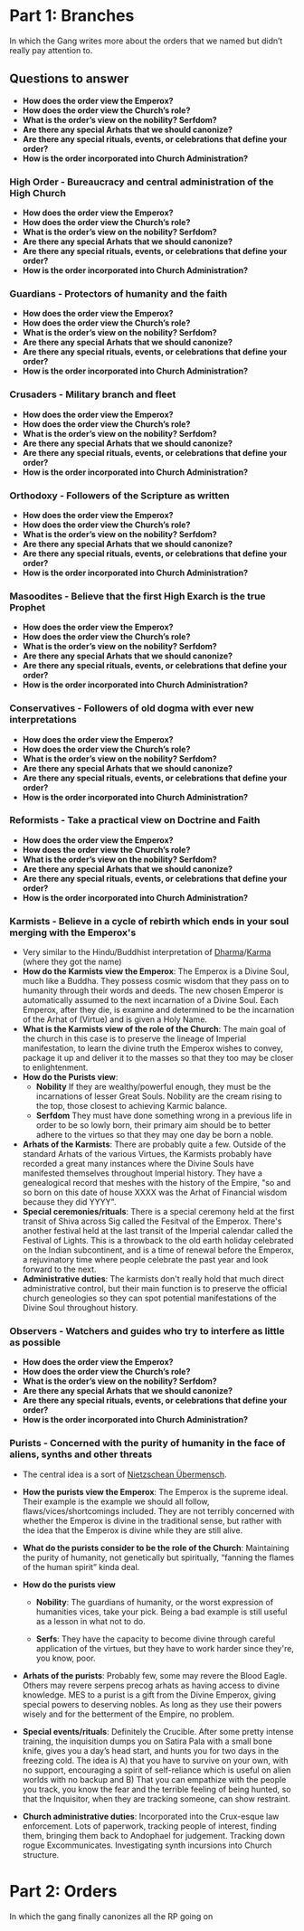 # Part 1: Branches

In which the Gang writes more about the orders that we named but didn’t really pay attention to.

## Questions to answer

- **How does the order view the Emperox?**
- **How does the order view the Church’s role?**
- **What is the order’s view on the nobility? Serfdom?**
- **Are there any special Arhats that we should canonize?**
- **Are there any special rituals, events, or celebrations that define your order?**
- **How is the order incorporated into Church Administration?**

### High Order - Bureaucracy and central administration of the High Church

- **How does the order view the Emperox?**
- **How does the order view the Church’s role?**
- **What is the order’s view on the nobility? Serfdom?**
- **Are there any special Arhats that we should canonize?**
- **Are there any special rituals, events, or celebrations that define your order?**
- **How is the order incorporated into Church Administration?**

### Guardians - Protectors of humanity and the faith

- **How does the order view the Emperox?**
- **How does the order view the Church’s role?**
- **What is the order’s view on the nobility? Serfdom?**
- **Are there any special Arhats that we should canonize?**
- **Are there any special rituals, events, or celebrations that define your order?**
- **How is the order incorporated into Church Administration?**

### Crusaders - Military branch and fleet

- **How does the order view the Emperox?**
- **How does the order view the Church’s role?**
- **What is the order’s view on the nobility? Serfdom?**
- **Are there any special Arhats that we should canonize?**
- **Are there any special rituals, events, or celebrations that define your order?**
- **How is the order incorporated into Church Administration?**

### Orthodoxy - Followers of the Scripture as written

- **How does the order view the Emperox?**
- **How does the order view the Church’s role?**
- **What is the order’s view on the nobility? Serfdom?**
- **Are there any special Arhats that we should canonize?**
- **Are there any special rituals, events, or celebrations that define your order?**
- **How is the order incorporated into Church Administration?**

### Masoodites - Believe that the first High Exarch is the true Prophet

- **How does the order view the Emperox?**
- **How does the order view the Church’s role?**
- **What is the order’s view on the nobility? Serfdom?**
- **Are there any special Arhats that we should canonize?**
- **Are there any special rituals, events, or celebrations that define your order?**
- **How is the order incorporated into Church Administration?**

### Conservatives - Followers of old dogma with ever new interpretations

- **How does the order view the Emperox?**
- **How does the order view the Church’s role?**
- **What is the order’s view on the nobility? Serfdom?**
- **Are there any special Arhats that we should canonize?**
- **Are there any special rituals, events, or celebrations that define your order?**
- **How is the order incorporated into Church Administration?**

### Reformists - Take a practical view on Doctrine and Faith

- **How does the order view the Emperox?**
- **How does the order view the Church’s role?**
- **What is the order’s view on the nobility? Serfdom?**
- **Are there any special Arhats that we should canonize?**
- **Are there any special rituals, events, or celebrations that define your order?**
- **How is the order incorporated into Church Administration?**

### Karmists - Believe in a cycle of rebirth which ends in your soul merging with the Emperox's

- Very similar to the Hindu/Buddhist interpretation of [Dharma](https://en.wikipedia.org/wiki/Dharma)/[Karma](https://en.wikipedia.org/wiki/Karma) (where they got the name)
- **How do the Karmists view the Emperox**: The Emperox is a Divine Soul, much like a Buddha. They possess cosmic wisdom that they pass on to humanity through their words and deeds. The new chosen Emperor is automatically assumed to the next incarnation of a Divine Soul. Each Emperox, after they die, is examine and determined to be the incarnation of the Arhat of (Virtue) and is given a Holy Name.
- **What is the Karmists view of the role of the Church**: The main goal of the church in this case is to preserve the lineage of Imperial manifestation, to learn the divine truth the Emperox wishes to convey, package it up and deliver it to the masses so that they too may be closer to enlightenment.
- **How do the Purists view**:
    - **Nobility** If they are wealthy/powerful enough, they must be the incarnations of lesser Great Souls. Nobility are the cream rising to the top, those closest to achieving Karmic balance.
    - **Serfdom** They must have done something wrong in a previous life in order to be so lowly born, their primary aim should be to better adhere to the virtues so that they may one day be born a noble.
- **Arhats of the Karmists**: There are probably quite a few. Outside of the standard Arhats of the various Virtues, the Karmists probably have recorded a great many instances where the Divine Souls have manifested themselves throughout Imperial history. They have a genealogical record that meshes with the history of the Empire, "so and so born on this date of house XXXX was the Arhat of Financial wisdom because they did YYYY".
- **Special ceremonies/rituals**: There is a special ceremony held at the first transit of Shiva across Sig called the Fesitval of the Emperox. There's another festival held at the last transit of the Imperial calendar called the Festival of Lights. This is a throwback to the old earth holiday celebrated on the Indian subcontinent, and is a time of renewal before the Emperox, a rejuvinatory time where people celebrate the past year and look forward to the next.
- **Administrative duties**: The karmists don't really hold that much direct administrative control, but their main function is to preserve the official church geneologies so they can spot potential manifestations of the Divine Soul throughout history.

### Observers - Watchers and guides who try to interfere as little as possible

- **How does the order view the Emperox?**
- **How does the order view the Church’s role?**
- **What is the order’s view on the nobility? Serfdom?**
- **Are there any special Arhats that we should canonize?**
- **Are there any special rituals, events, or celebrations that define your order?**
- **How is the order incorporated into Church Administration?**

### Purists - Concerned with the purity of humanity in the face of aliens, synths and other threats

- The central idea is a sort of [Nietzschean Übermensch](https://en.wikipedia.org/wiki/%C3%9Cbermensch).

- **How the purists view the Emperox**:  The Emperox is the supreme ideal. Their example is the example we should all follow, flaws/vices/shortcomings included. They are not terribly concerned with whether the Emperox is divine in the traditional sense, but rather with the idea that the Emperox is divine while they are still alive.

- **What do the purists consider to be the role of the Church**: Maintaining the purity of humanity, not genetically but spiritually, “fanning the flames of the human spirit” kinda deal.

- **How do the purists view**

    - **Nobility**: The guardians of humanity, or the worst expression of humanities vices, take your pick. Being a bad example is still useful as a lesson in what not to do.

    - **Serfs**: They have the capacity to become divine through careful application of the virtues, but they have to work harder since they're, you know, poor.

- **Arhats of the purists**: Probably few, some may revere the Blood Eagle. Others may revere serpens precog arhats as having access to divine knowledge. MES to a purist is a gift from the Divine Emperox, giving special powers to deserving nobles. As long as they use their powers wisely and for the betterment of the Empire, no problem.

- **Special events/rituals**: Definitely the Crucible. After some pretty intense training, the inquisition dumps you on Satira Pala with a small bone knife, gives you a day’s head start, and hunts you for two days in the freezing cold. The idea is A) that you have to survive on your own, with no support, encouraging a spirit of self-reliance which is useful on alien worlds with no backup and B) That you can empathize with the people you track, you know the fear and the terrible feeling of being hunted, so that the Inquisitor, when they are tracking someone, can show restraint.

- **Church administrative duties**: Incorporated into the Crux-esque law enforcement. Lots of paperwork, tracking people of interest, finding them, bringing them back to Andophael for judgement. Tracking down rogue Excommunicates. Investigating synth incursions into Church structure.

# Part 2: Orders

In which the gang finally canonizes all the RP going on

